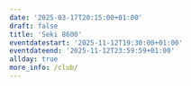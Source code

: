 ```yaml
---
date: '2025-03-17T20:15:00+01:00'
draft: false
title: 'Seki 8600'
eventdatestart: '2025-11-12T19:30:00+01:00'
eventdateend: '2025-11-12T23:59:59+01:00'
allday: true
more_info: /club/
---
```

